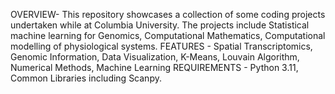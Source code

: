 OVERVIEW- This  repository showcases a collection of some coding projects undertaken while at Columbia University. The projects include Statistical machine learning for Genomics, Computational Mathematics, Computational modelling of physiological systems.
FEATURES - Spatial Transcriptomics, Genomic Information, Data Visualization, K-Means, Louvain Algorithm, Numerical Methods, Machine Learning
REQUIREMENTS - Python 3.11, Common Libraries including Scanpy.
